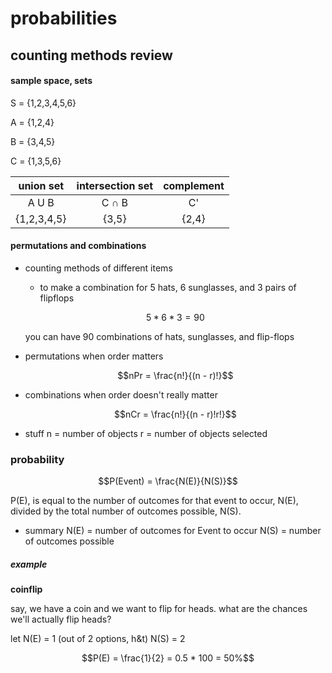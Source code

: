 # probabilities

## counting methods review
#### sample space, sets
S = {1,2,3,4,5,6}

A = {1,2,4}

B = {3,4,5}

C = {1,3,5,6}

| **union set** | **intersection set** | **complement** |
| :---: | :---: | :---: |
| A U B | C ∩ B | C' |
| {1,2,3,4,5} | {3,5} | {2,4} |

#### permutations and combinations
- counting methods of different items
  - to make a combination for 5 hats, 6 sunglasses, and 3 pairs of flipflops
  ```math
  5 * 6 * 3 = 90
  ```
  you can have 90 combinations of hats, sunglasses, and flip-flops

- permutations
when order matters
  ```math
  nPr = \frac{n!}{(n - r)!}
  ```

- combinations
when order doesn't really matter
  ```math
  nCr = \frac{n!}{(n - r)!r!}
  ```

- stuff
  n = number of objects
  r = number of objects selected

### probability
```math
P(Event) = \frac{N(E)}{N(S)}
```
P(E), is equal to the number of outcomes for that event to occur, N(E), divided by the total number of outcomes possible, N(S).

- summary
N(E) = number of outcomes for Event to occur
N(S) = number of outcomes possible

##### example
**coinflip**

say, we have a coin and we want to flip for heads. what are the chances we'll actually flip heads?

let N(E) = 1 (out of 2 options, h&t)
    N(S) = 2
```math
P(E) = \frac{1}{2} = 0.5 * 100 = 50%
```
